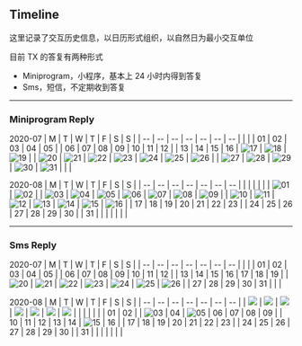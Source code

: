 
## Timeline

这里记录了交互历史信息，以日历形式组织，以自然日为最小交互单位

目前 TX 的答复有两种形式
* Miniprogram，小程序，基本上 24 小时内得到答复
* Sms，短信，不定期收到答复

--- 

### Miniprogram Reply

2020-07
|  M |  T |  W |  T |  F |  S |  S |
| -- | -- | -- | -- | -- | -- | -- |
|    |    | 01 | 02 | 03 | 04 | 05 |
| 06 | 07 | 08 | 09 | 10 | 11 | 12 |
| 13 | 14 | 15 | 16 | ![17](/wechatblock/image/20200717_reply.jpg) | ![18](/wechatblock/image/20200718_reply.jpg) | ![19](/wechatblock/image/yyyyMMdd_empty.jpg) |
| ![20](/wechatblock/image/20200720_reply.jpg) | ![21](/wechatblock/image/20200721_reply.jpg) | ![22](/wechatblock/image/20200722_reply.jpg) | ![23](/wechatblock/image/20200723_reply.jpg) | ![24](/wechatblock/image/20200724_reply.jpg) | ![25](/wechatblock/image/yyyyMMdd_empty.jpg) | ![26](/wechatblock/image/yyyyMMdd_empty.jpg) |
| ![27](/wechatblock/image/20200727_reply.jpg) | ![28](/wechatblock/image/20200728_reply.jpg) | ![29](/wechatblock/image/20200729_reply.jpg) | ![30](/wechatblock/image/20200730_reply.jpg) | ![31](/wechatblock/image/20200731_reply.jpg) |    |    |


2020-08
|  M |  T |  W |  T |  F |  S |  S |
| -- | -- | -- | -- | -- | -- | -- |
|    |    |    |    |    | ![01](/wechatblock/image/20200801_reply.jpg) | ![02](/wechatblock/image/20200802_reply.jpg) |
| ![03](/wechatblock/image/20200803_reply.jpg) | ![04](/wechatblock/image/20200804_reply.jpg) | ![05](/wechatblock/image/20200805_reply.jpg) | ![06](/wechatblock/image/yyyyMMdd_empty.jpg) | ![07](/wechatblock/image/20200807_reply.jpg) | ![08](/wechatblock/image/20200808_reply.jpg) | ![09](/wechatblock/image/20200809_reply.jpg) |
| ![10](/wechatblock/image/20200810_reply.jpg) | ![11](/wechatblock/image/20200811_reply.jpg) | ![12](/wechatblock/image/20200812_reply.jpg) | ![13](/wechatblock/image/20200813_reply.jpg) | ![14](/wechatblock/image/20200814_reply.jpg) | ![15](/wechatblock/image/20200815_reply.jpg) | ![16](/wechatblock/image/20200816_reply.jpg) |
| 17 | 18 | 19 | 20 | 21 | 22 | 23 |
| 24 | 25 | 26 | 27 | 28 | 29 | 30 |
| 31 |    |    |    |    |    |    |


---

### Sms Reply

2020-07
|  M |  T |  W |  T |  F |  S |  S |
| -- | -- | -- | -- | -- | -- | -- |
|    |    | 01 | 02 | 03 | 04 | 05 |
| 06 | 07 | 08 | 09 | 10 | 11 | 12 |
| 13 | 14 | 15 | 16 | 17 | 18 | 19 |
| ![20](/wechatblock/image/yyyyMMdd_empty.jpg) | ![21](/wechatblock/image/yyyyMMdd_empty.jpg) | ![22](/wechatblock/image/yyyyMMdd_empty.jpg) | ![23](/wechatblock/image/yyyyMMdd_empty.jpg) | ![24](/wechatblock/image/yyyyMMdd_empty.jpg) | ![25](/wechatblock/image/20200725_sms.jpg) | ![26](/wechatblock/image/yyyyMMdd_empty.jpg) |
| 27 | 28 | 29 | 30 | 31 |    |    |


2020-08
|  M |  T |  W |  T |  F |  S |  S |
| -- | -- | -- | -- | -- | -- | -- |
| ![](/wechatblock/image/yyyyMMdd_empty_line.jpg) | ![](/wechatblock/image/yyyyMMdd_empty_line.jpg) | ![](/wechatblock/image/yyyyMMdd_empty_line.jpg) | ![](/wechatblock/image/yyyyMMdd_empty_line.jpg) | ![](/wechatblock/image/yyyyMMdd_empty_line.jpg) | ![](/wechatblock/image/yyyyMMdd_empty_line.jpg) | ![](/wechatblock/image/yyyyMMdd_empty_line.jpg) |
|    |    |    |    |    | 01 | 02 |
| ![03](/wechatblock/image/20200803_sms.jpg) | 04 | ![05](/wechatblock/image/20200805_sms.jpg) | 06 | 07 | 08 | 09 |
| 10 | 11 | 12 | 13 | 14 | ![15](/wechatblock/image/20200815_sms.jpg) | 16 |
| 17 | 18 | 19 | 20 | 21 | 22 | 23 |
| 24 | 25 | 26 | 27 | 28 | 29 | 30 |
| 31 |    |    |    |    |    |    |





